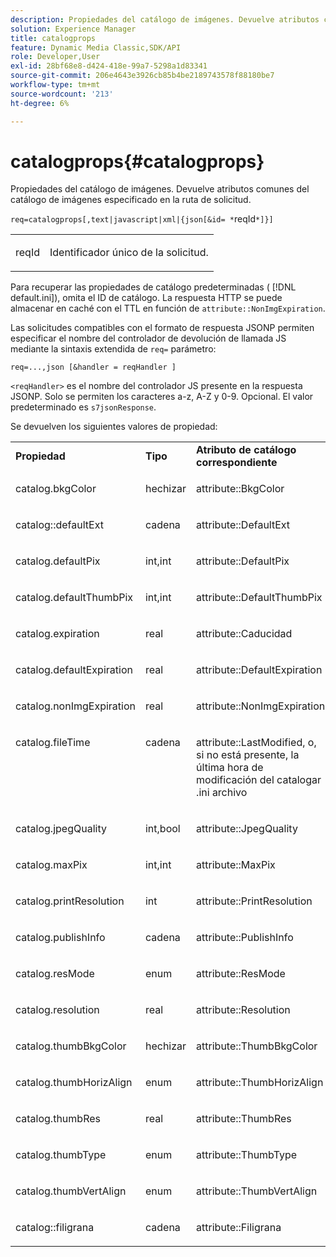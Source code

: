 ```yaml
---
description: Propiedades del catálogo de imágenes. Devuelve atributos comunes del catálogo de imágenes especificado en la ruta de solicitud.
solution: Experience Manager
title: catalogprops
feature: Dynamic Media Classic,SDK/API
role: Developer,User
exl-id: 28bf68e8-d424-418e-99a7-5298a1d83341
source-git-commit: 206e4643e3926cb85b4be2189743578f88180be7
workflow-type: tm+mt
source-wordcount: '213'
ht-degree: 6%

---
```


# catalogprops{#catalogprops}

Propiedades del catálogo de imágenes. Devuelve atributos comunes del catálogo de imágenes especificado en la ruta de solicitud.

`req=catalogprops[,text|javascript|xml|{json[&id= *`reqId`*]}]`

<table id="simpletable_D1D9183C08834005B482B103CEF2EDA9"> 
 <tr class="strow"> 
  <td class="stentry"> <p><span class="codeph"><span class="varname"> reqId</span></span> </p> </td> 
  <td class="stentry"> <p>Identificador único de la solicitud. </p></td> 
 </tr> 
</table>

Para recuperar las propiedades de catálogo predeterminadas ( [!DNL default.ini]), omita el ID de catálogo. La respuesta HTTP se puede almacenar en caché con el TTL en función de `attribute::NonImgExpiration`.

Las solicitudes compatibles con el formato de respuesta JSONP permiten especificar el nombre del controlador de devolución de llamada JS mediante la sintaxis extendida de `req=` parámetro:

`req=...,json [&handler = reqHandler ]`

`<reqHandler>` es el nombre del controlador JS presente en la respuesta JSONP. Solo se permiten los caracteres a-z, A-Z y 0-9. Opcional. El valor predeterminado es `s7jsonResponse`.

Se devuelven los siguientes valores de propiedad:

<table id="table_DEC26CBF274945298BA81B5E2E2F331D"> 
 <tbody> 
  <tr> 
   <td> <b> Propiedad</b> </td> 
   <td> <b> Tipo</b> </td> 
   <td> <b> Atributo de catálogo correspondiente</b> </td> 
  </tr> 
  <tr> 
   <td> <p> <span class="codeph"> catalog.bkgColor</span> </p> </td> 
   <td> <p> hechizar </p> </td> 
   <td> <p> <span class="codeph"> attribute::BkgColor</span> </p> </td> 
  </tr> 
  <tr> 
   <td> <p> <span class="codeph"> catalog::defaultExt</span> </p> </td> 
   <td> <p> cadena </p> </td> 
   <td> <p> <span class="codeph"> attribute::DefaultExt</span> </p> </td> 
  </tr> 
  <tr> 
   <td> <p> <span class="codeph"> catalog.defaultPix</span> </p> </td> 
   <td> <p> int,int </p> </td> 
   <td> <p> <span class="codeph"> attribute::DefaultPix</span> </p> </td> 
  </tr> 
  <tr> 
   <td> <p> <span class="codeph"> catalog.defaultThumbPix</span> </p> </td> 
   <td> <p> int,int </p> </td> 
   <td> <p> <span class="codeph"> attribute::DefaultThumbPix</span> </p> </td> 
  </tr> 
  <tr> 
   <td> <p> <span class="codeph"> catalog.expiration</span> </p> </td> 
   <td> <p> real </p> </td> 
   <td> <p> <span class="codeph"> attribute::Caducidad</span> </p> </td> 
  </tr> 
  <tr> 
   <td> <p> <span class="codeph"> catalog.defaultExpiration</span> </p> </td> 
   <td> <p> real </p> </td> 
   <td> <p> <span class="codeph"> attribute::DefaultExpiration</span> </p> </td> 
  </tr> 
  <tr> 
   <td> <p> <span class="codeph"> catalog.nonImgExpiration</span> </p> </td> 
   <td> <p> real </p> </td> 
   <td> <p> <span class="codeph"> attribute::NonImgExpiration</span> </p> </td> 
  </tr> 
  <tr valign="top"> 
   <td> <p> <span class="codeph"> catalog.fileTime</span> </p> </td> 
   <td> <p> cadena </p> </td> 
   <td> <p> <span class="codeph"> attribute::LastModified</span>, o, si no está presente, la última hora de modificación del <span class="varname"> catalogar</span><span class="filepath"> .ini</span> archivo </p> </td> 
  </tr> 
  <tr> 
   <td> <p> <span class="codeph"> catalog.jpegQuality</span> </p> </td> 
   <td> <p> int,bool </p> </td> 
   <td> <p> <span class="codeph"> attribute::JpegQuality</span> </p> </td> 
  </tr> 
  <tr> 
   <td> <p> <span class="codeph"> catalog.maxPix</span> </p> </td> 
   <td> <p> int,int </p> </td> 
   <td> <p> <span class="codeph"> attribute::MaxPix</span> </p> </td> 
  </tr> 
  <tr> 
   <td> <p> <span class="codeph"> catalog.printResolution</span> </p> </td> 
   <td> <p> int </p> </td> 
   <td> <p> <span class="codeph"> attribute::PrintResolution</span> </p> </td> 
  </tr> 
  <tr> 
   <td> <p> <span class="codeph"> catalog.publishInfo</span> </p> </td> 
   <td> <p> cadena </p> </td> 
   <td> <p> <span class="codeph"> attribute::PublishInfo</span> </p> </td> 
  </tr> 
  <tr> 
   <td> <p> <span class="codeph"> catalog.resMode</span> </p> </td> 
   <td> <p> enum </p> </td> 
   <td> <p> <span class="codeph"> attribute::ResMode</span> </p> </td> 
  </tr> 
  <tr> 
   <td> <p> <span class="codeph"> catalog.resolution</span> </p> </td> 
   <td> <p> real </p> </td> 
   <td> <p> <span class="codeph"> attribute::Resolution</span> </p> </td> 
  </tr> 
  <tr> 
   <td> <p> <span class="codeph"> catalog.thumbBkgColor</span> </p> </td> 
   <td> <p> hechizar </p> </td> 
   <td> <p> <span class="codeph"> attribute::ThumbBkgColor</span> </p> </td> 
  </tr> 
  <tr> 
   <td> <p> <span class="codeph"> catalog.thumbHorizAlign</span> </p> </td> 
   <td> <p> enum </p> </td> 
   <td> <p> <span class="codeph"> attribute::ThumbHorizAlign</span> </p> </td> 
  </tr> 
  <tr> 
   <td> <p> <span class="codeph"> catalog.thumbRes</span> </p> </td> 
   <td> <p> real </p> </td> 
   <td> <p> <span class="codeph"> attribute::ThumbRes</span> </p> </td> 
  </tr> 
  <tr> 
   <td> <p> <span class="codeph"> catalog.thumbType</span> </p> </td> 
   <td> <p> enum </p> </td> 
   <td> <p> <span class="codeph"> attribute::ThumbType</span> </p> </td> 
  </tr> 
  <tr> 
   <td> <p> <span class="codeph"> catalog.thumbVertAlign</span> </p> </td> 
   <td> <p> enum </p> </td> 
   <td> <p> <span class="codeph"> attribute::ThumbVertAlign</span> </p> </td> 
  </tr> 
  <tr> 
   <td> <p> <span class="codeph"> catalog::filigrana</span> </p> </td> 
   <td> <p> cadena </p> </td> 
   <td> <p> <span class="codeph"> attribute::Filigrana</span> </p> </td> 
  </tr> 
 </tbody> 
</table>
